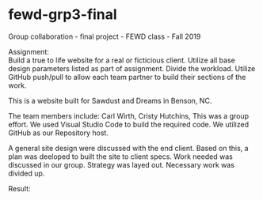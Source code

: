 # fewd-grp3-final
Group collaboration - final project - FEWD class - Fall 2019  

 Assignment:  
    Build a true to life website for a real or ficticious client.  Utilize all base design parameters listed as part of assignment.  Divide the workload.  Utilize GitHub push/pull to allow each team partner to build their sections of the work.  

 This is a website built for Sawdust and Dreams in Benson, NC. 
 
 The team members include: Carl Wirth, Cristy Hutchins, 
    This was a group effort.  We used Visual Studio Code to build the required code.  We utilized GitHub as our Repository host.  

A general site design were discussed with the end client.  Based on this, a plan was deeloped to built the site to client specs.  Work needed was discussed in our group.  Strategy was layed out.  Necessary work was divided up.  

Result:  

    